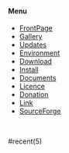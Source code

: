 #### Menu

* [FrontPage](../../en/FrontPage)
* [Gallery](../../en/Gallery)
* [Updates](../../en/Updates)
* [Environment](../../en/Environment)
* [Download](../../en/Download)
* [Install](../../en/Install)
* [Documents](../../en/Documents)
* [Licence](../../en/Licence)
* [Donation](../../en/Licence)
* [Link](../../en/Link)
* [SourceForge](http://sourceforge.net/projects/cuemol/)

&#32;<br />

#recent(5)